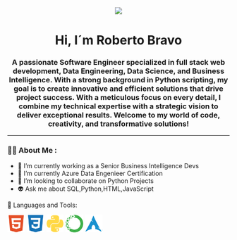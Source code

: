 <div id="header" align="center">
  <img src="https://media.giphy.com/media/v1.Y2lkPTc5MGI3NjExemF6NWhxZmh6Ym55anIwajc3YWR4NW9qaDFzbWl1ajhid29pMW1udiZlcD12MV9pbnRlcm5hbF9naWZfYnlfaWQmY3Q9Zw/Rpl1sod1vCXK0L2SUN/giphy.gif" width=400 />
  <h1 align="center">Hi, I´m Roberto Bravo</h1>
  <h3>A passionate Software Engineer specialized in full stack web development, Data Engineering, Data Science, and Business Intelligence. With a strong background in Python scripting, my goal is to create innovative and efficient solutions that drive project success. With a meticulous focus on every detail, I combine my technical expertise with a strategic vision to deliver exceptional results. Welcome to my world of code, creativity, and transformative solutions!</h3>
</div>



---

###  👨‍💻 About Me :

- 🔭 I’m currently working as a Senior Business Intelligence Devs
- 🌱 I’m currently Azure Data Engenieer Certification
- 👯 I’m looking to collaborate on Python Projects
- 👽 Ask me about SQL,Python,HTML,JavaScript

🔨 Languages and Tools:
<div align="left">
  <div>
      <img src="https://github.com/devicons/devicon/blob/master/icons/html5/html5-plain.svg" title="HTML" alt="HTML" width=40 height=40/>
      <img src="https://github.com/devicons/devicon/blob/master/icons/css3/css3-plain.svg" title="CSS" alt="CSS" width=40 height=40/>
      <img src="https://github.com/devicons/devicon/blob/master/icons/python/python-plain.svg" title="Python" alt="Python" width=40 height=40/>
      <img src="https://github.com/devicons/devicon/blob/master/icons/anaconda/anaconda-original.svg" title="Anaconda" alt="Anaconda" width=40 height=40/>
      <img src="https://github.com/devicons/devicon/blob/master/icons/archlinux/archlinux-original.svg" title="arch" alt="arch" width=40 height=40/>
  </div>  
</div>
